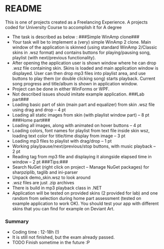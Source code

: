 # README #

This is one of projects created as a Freelancing Experience. 
A projects coded for University Course to accomplish it for A degree

* The task is described as below :
###Simple WinAmp clone###
* Your task will be to implement a (very) simple WinAmp 2 clone. Main window of the application is skinned (using standard WinAmp 2/Classic skins in .wsz format) and contains buttons for playing/pausing song, playlist (with next/previous functionality).
* After opening the application user is shown window where he can drop .wsz file containing skin. Skins is loaded and main application window is displayed. User can then drop mp3 files into playlist area, and use buttons to play them (or double clicking song) starts playback. Current song progress and title/album is shown in application window.
* Project can be done in either WinForms or  WPF.
* Not described issues should imitate example application.
###Lab part###
* Loading basic part of skin (main part and equalizer) from skin .wsz file using drag and drop – 4 pt
* Loading all static images from skin (with playlist window part) – 8 pt
###Home part###
* Loading all images, along with animated on hover buttons – 4 pt
* Loading colors, font names for playlist from text file inside skin wsz, loading text color for title/time display from image – 3 pt
* Loading mp3 files to playlist with drag/drop – 1 pt
* Working play/pause/next/previous/stop buttons, with music playback – 2 pt
* Reading tag  from mp3 file and displaying it alongside elapsed time in window – 2 pt
###Tips:###
* Search NuGet (right click on project – Manage NuGet packages) for sharpziplib, taglib and ini-parser
* Unpack demo_skin.wsz to look around
* .wsz files are just .zip archives
* There is build in mp3 playback class in .NET
* Application will be tested on provided skins (2 provided for lab) and one random from selection during home part assessment (tested on example application to work OK). You should test your app with different skins that you can find for example on Deviant Art.

### Summary ###
* Coding time : 12-18h (!)
* It is still not finished, but the exam already passed. 
* TODO Finish sometime in the future :P
